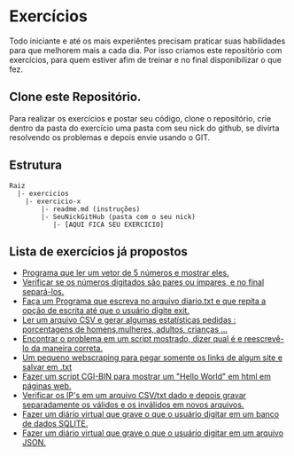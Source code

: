 # Exercícios
Todo iniciante e até os mais experiêntes precisam praticar suas habilidades para que melhorem mais a cada dia. 
Por isso criamos este repositório com exercícios, para quem estiver afim de treinar e no final disponibilizar o que fez.

## Clone este Repositório.
Para realizar os exercícios e postar seu código, clone o repositório, crie dentro da pasta do exercício uma pasta com seu nick do github, se divirta resolvendo os problemas e depois envie usando o GIT.

## Estrutura 

```
Raiz
  |- exercicios
    |- exercicio-x
        |- readme.md (instruções)
        |- SeuNickGitHub (pasta com o seu nick)
           |- [AQUI FICA SEU EXERCICIO]
```

## Lista de exercícios já propostos

- [Programa que ler um vetor de 5 números e mostrar eles.](https://github.com/pythoneiros/Exercicios/tree/master/exercicio-01)
- [Verificar se os números digitados são pares ou ímpares, e no final separá-los.](https://github.com/pythoneiros/Exercicios/tree/master/exercicio-02)
- [Faça um Programa que escreva no arquivo diario.txt e que repita a opção de escrita até que o usuário digite exit.](https://github.com/pythoneiros/Exercicios/tree/master/exercicio-03)
- [Ler um arquivo CSV e gerar algumas estatísticas pedidas : porcentagens de homens,mulheres, adultos, crianças ...](https://github.com/pythoneiros/Exercicios/tree/master/exercicio-04)
- [Encontrar o problema em um script mostrado, dizer qual é e reescrevê-lo da maneira correta.](https://github.com/pythoneiros/Exercicios/tree/master/exercicio-05)
- [Um pequeno webscraping para pegar somente os links de algum site e salvar em .txt](https://github.com/pythoneiros/Exercicios/tree/master/exercicio-06)
- [Fazer um script CGI-BIN para mostrar um "Hello World" em html em páginas web.](https://github.com/pythoneiros/Exercicios/tree/master/exercicio-07)
- [Verificar os IP's em um arquivo CSV/txt dado e depois gravar separadamente os válidos e os inválidos em novos arquivos.](https://github.com/pythoneiros/Exercicios/tree/master/exercicio-08)
- [Fazer um diário virtual que grave o que o usuário digitar em um banco de dados SQLITE.](https://github.com/pythoneiros/Exercicios/tree/master/exercicio-09)
- [Fazer um diário virtual que grave o que o usuário digitar em um arquivo JSON.](https://github.com/pythoneiros/Exercicios/tree/master/exercicio-10)
